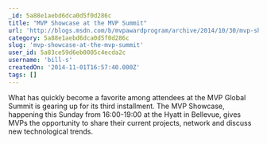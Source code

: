 ```yaml
---
_id: 5a88e1aebd6dca0d5f0d286c
title: "MVP Showcase at the MVP Summit"
url: 'http://blogs.msdn.com/b/mvpawardprogram/archive/2014/10/30/mvp-showcase-at-the-mvp-summit.aspx'
category: 5a88e1aebd6dca0d5f0d286c
slug: 'mvp-showcase-at-the-mvp-summit'
user_id: 5a83ce59d6eb0005c4ecda2c
username: 'bill-s'
createdOn: '2014-11-01T16:57:40.000Z'
tags: []
---
```


What has quickly become a favorite among attendees at the MVP Global Summit is gearing up for its third installment.  The MVP Showcase, happening this Sunday from 16:00-19:00 at the Hyatt in Bellevue, gives MVPs the opportunity to share their current projects, network and discuss new technological trends.
